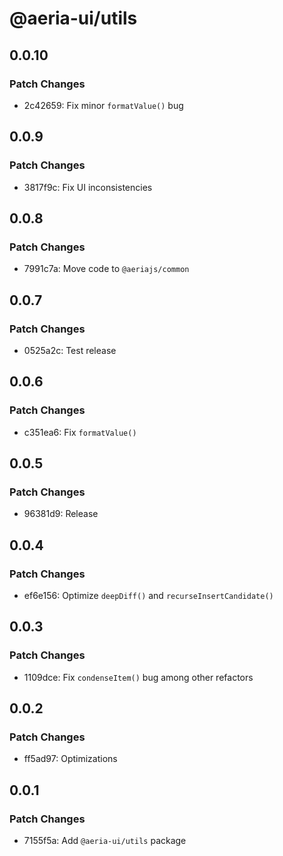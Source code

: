 # @aeria-ui/utils

## 0.0.10

### Patch Changes

- 2c42659: Fix minor `formatValue()` bug

## 0.0.9

### Patch Changes

- 3817f9c: Fix UI inconsistencies

## 0.0.8

### Patch Changes

- 7991c7a: Move code to `@aeriajs/common`

## 0.0.7

### Patch Changes

- 0525a2c: Test release

## 0.0.6

### Patch Changes

- c351ea6: Fix `formatValue()`

## 0.0.5

### Patch Changes

- 96381d9: Release

## 0.0.4

### Patch Changes

- ef6e156: Optimize `deepDiff()` and `recurseInsertCandidate()`

## 0.0.3

### Patch Changes

- 1109dce: Fix `condenseItem()` bug among other refactors

## 0.0.2

### Patch Changes

- ff5ad97: Optimizations

## 0.0.1

### Patch Changes

- 7155f5a: Add `@aeria-ui/utils` package
